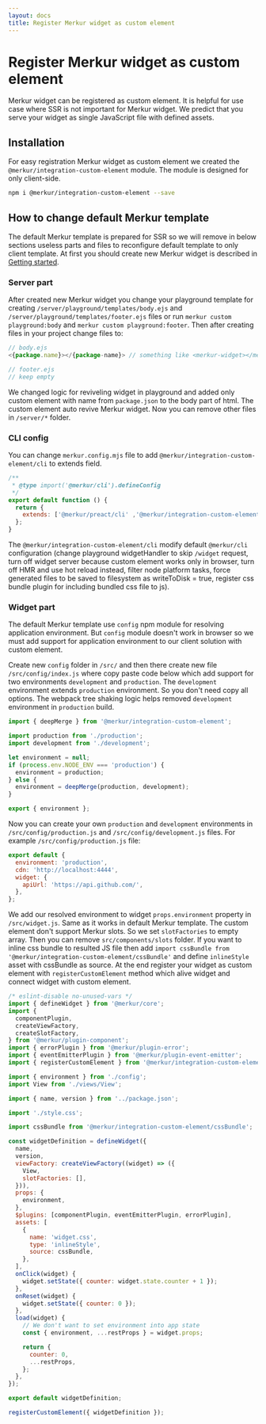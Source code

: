```yaml
---
layout: docs
title: Register Merkur widget as custom element
---
```


# Register Merkur widget as custom element

Merkur widget can be registered as custom element. It is helpful for use case where SSR is not important for Merkur widget. We predict that you serve your widget as single JavaScript file with defined assets.

## Installation

For easy registration Merkur widget as custom element we created the `@merkur/integration-custom-element` module. The module is designed for only client-side.

```bash
npm i @merkur/integration-custom-element --save
```

## How to change default Merkur template

The default Merkur template is prepared for SSR so we will remove in below sections useless parts and files to reconfigure default template to only client template. At first you should create new Merkur widget is described in [Getting started](https://merkur.js.org/docs/getting-started).

### Server part

After created new Merkur widget you change your playground template for creating `/server/playground/templates/body.ejs` and `/server/playground/templates/footer.ejs` files or run `merkur custom playground:body` and `merkur custom playground:footer`. Then after creating files in your project change files to:

```javascript
// body.ejs
<{package.name}></{package-name}> // something like <merkur-widget></merkur-widget>
```

```javascript
// footer.ejs
// keep empty
```

We changed logic for reviveling widget in playground and added only custom element with name from `package.json` to the body part of html. The custom element auto revive Merkur widget. Now you can remove other files in `/server/*` folder. 

### CLI config

You can change `merkur.config.mjs` file to add `@merkur/integration-custom-element/cli` to extends field.

```javascript
/**
 * @type import('@merkur/cli').defineConfig
 */
export default function () {
  return {
    extends: ['@merkur/preact/cli' ,'@merkur/integration-custom-element/cli'],
  };
}
```

The `@merkur/integration-custom-element/cli` modify default `@merkur/cli` configuration (change playground widgetHandler to skip `/widget` request, turn off widget server because custom element works only in browser, turn off HMR and use hot reload instead, filter node platform tasks, force generated files to be saved to filesystem as writeToDisk = true, register css bundle plugin for including bundled css file to js).

### Widget part

The default Merkur template use `config` npm module for resolving application environment. But `config` module doesn't work in browser so we must add support for application environment to our client solution with custom element.

Create new `config` folder in `/src/` and then there create new file `/src/config/index.js` where copy paste code below which add support for two environments `development` and `production`. The `development` environment extends `production` environment. So you don't need copy all options. The webpack tree shaking logic helps removed `development` environment in `production` build.

```javascript
import { deepMerge } from '@merkur/integration-custom-element';

import production from './production';
import development from './development';

let environment = null;
if (process.env.NODE_ENV === 'production') {
  environment = production;
} else {
  environment = deepMerge(production, development);
}

export { environment };
```

Now you can create your own `production` and `development` environments in `/src/config/production.js` and `/src/config/development.js` files. For example `/src/config/production.js` file:

```javascript
export default {
  environment: 'production',
  cdn: 'http://localhost:4444',
  widget: {
    apiUrl: 'https://api.github.com/',
  },
};
```

We add our resolved environment to widget `props.environment` property in `/src/widget.js`. Same as it works in default Merkur template. The custom element don't support Merkur slots. So we set `slotFactories` to empty array. Then you can remove `src/components/slots` folder. If you want to inline css bundle to resulted JS file then add `import cssBundle from '@merkur/integration-custom-element/cssBundle'` and define `inlineStyle` asset with cssBundle as source. At the end register your widget as custom element with `registerCustomElement` method which alive widget and connect widget with custom element. 

```javascript
/* eslint-disable no-unused-vars */
import { defineWidget } from '@merkur/core';
import {
  componentPlugin,
  createViewFactory,
  createSlotFactory,
} from '@merkur/plugin-component';
import { errorPlugin } from '@merkur/plugin-error';
import { eventEmitterPlugin } from '@merkur/plugin-event-emitter';
import { registerCustomElement } from '@merkur/integration-custom-element';

import { environment } from './config';
import View from './views/View';

import { name, version } from '../package.json';

import './style.css';

import cssBundle from '@merkur/integration-custom-element/cssBundle';

const widgetDefinition = defineWidget({
  name,
  version,
  viewFactory: createViewFactory((widget) => ({
    View,
    slotFactories: [],
  })),
  props: {
    environment,
  },
  $plugins: [componentPlugin, eventEmitterPlugin, errorPlugin],
  assets: [
    {
      name: 'widget.css',
      type: 'inlineStyle',
      source: cssBundle,
    },
  ],
  onClick(widget) {
    widget.setState({ counter: widget.state.counter + 1 });
  },
  onReset(widget) {
    widget.setState({ counter: 0 });
  },
  load(widget) {
    // We don't want to set environment into app state
    const { environment, ...restProps } = widget.props;

    return {
      counter: 0,
      ...restProps,
    };
  },
});

export default widgetDefinition;

registerCustomElement({ widgetDefinition });
```